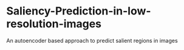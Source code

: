 # Saliency-Prediction-in-low-resolution-images
An autoencoder based approach to predict salient regions in images
